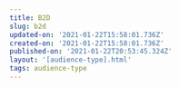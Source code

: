 ```yaml
---
title: B2D
slug: b2d
updated-on: '2021-01-22T15:58:01.736Z'
created-on: '2021-01-22T15:58:01.736Z'
published-on: '2021-01-22T20:53:45.324Z'
layout: '[audience-type].html'
tags: audience-type
---
```



